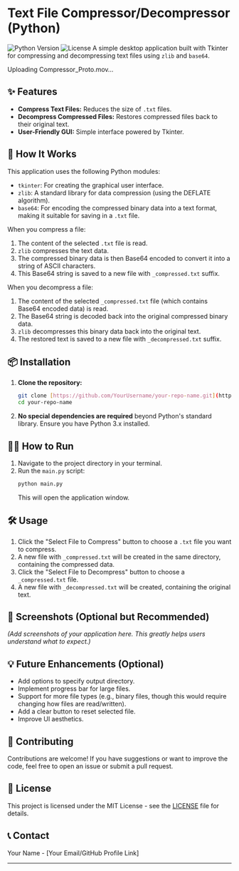 # Text File Compressor/Decompressor (Python)

![Python Version](https://img.shields.io/badge/Python-3.x-blue.svg)
![License](https://img.shields.io/badge/License-MIT-green.svg) A simple desktop application built with Tkinter for compressing and decompressing text files using `zlib` and `base64`.



Uploading Compressor_Proto.mov…



## ✨ Features

* **Compress Text Files:** Reduces the size of `.txt` files.
* **Decompress Compressed Files:** Restores compressed files back to their original text.
* **User-Friendly GUI:** Simple interface powered by Tkinter.

## 🚀 How It Works

This application uses the following Python modules:
* `tkinter`: For creating the graphical user interface.
* `zlib`: A standard library for data compression (using the DEFLATE algorithm).
* `base64`: For encoding the compressed binary data into a text format, making it suitable for saving in a `.txt` file.

When you compress a file:
1.  The content of the selected `.txt` file is read.
2.  `zlib` compresses the text data.
3.  The compressed binary data is then Base64 encoded to convert it into a string of ASCII characters.
4.  This Base64 string is saved to a new file with `_compressed.txt` suffix.

When you decompress a file:
1.  The content of the selected `_compressed.txt` file (which contains Base64 encoded data) is read.
2.  The Base64 string is decoded back into the original compressed binary data.
3.  `zlib` decompresses this binary data back into the original text.
4.  The restored text is saved to a new file with `_decompressed.txt` suffix.

## 📦 Installation

1.  **Clone the repository:**
    ```bash
    git clone [https://github.com/YourUsername/your-repo-name.git](https://github.com/YourUsername/your-repo-name.git)
    cd your-repo-name
    ```

2.  **No special dependencies are required** beyond Python's standard library. Ensure you have Python 3.x installed.

## 🏃‍♀️ How to Run

1.  Navigate to the project directory in your terminal.
2.  Run the `main.py` script:
    ```bash
    python main.py
    ```
    This will open the application window.

## 🛠️ Usage

1.  Click the "Select File to Compress" button to choose a `.txt` file you want to compress.
2.  A new file with `_compressed.txt` will be created in the same directory, containing the compressed data.
3.  Click the "Select File to Decompress" button to choose a `_compressed.txt` file.
4.  A new file with `_decompressed.txt` will be created, containing the original text.

## 📸 Screenshots (Optional but Recommended)

*(Add screenshots of your application here. This greatly helps users understand what to expect.)*

## 💡 Future Enhancements (Optional)

* Add options to specify output directory.
* Implement progress bar for large files.
* Support for more file types (e.g., binary files, though this would require changing how files are read/written).
* Add a clear button to reset selected file.
* Improve UI aesthetics.

## 🤝 Contributing

Contributions are welcome! If you have suggestions or want to improve the code, feel free to open an issue or submit a pull request.

## 📄 License

This project is licensed under the MIT License - see the [LICENSE](LICENSE) file for details.

## 📞 Contact

Your Name - [Your Email/GitHub Profile Link]

---
